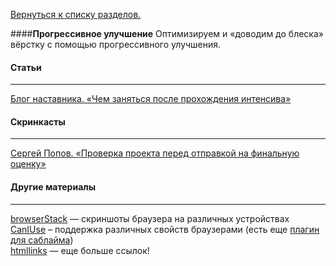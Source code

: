 [Вернуться к списку разделов.](../README.md)

####**Прогрессивное улучшение**
Оптимизируем и «доводим до блеска» вёрстку с помощью прогрессивного улучшения.

#### Статьи
----------

[Блог наставника. «Чем заняться после прохождения интенсива»](../articles/чем-заняться-после-интенсива/article.md)<br>

#### Скринкасты
----------
[Сергей Попов. «Проверка проекта перед отправкой на финальную оценку»](https://youtu.be/1Fs-L46dHpM)<br>

#### Другие материалы
----------
[browserStack](https://www.browserstack.com/screenshots) — скриншоты браузера на различных устройствах<br>
[CanIUse](http://caniuse.com/) – поддержка различных свойств браузерами (есть еще [плагин для саблайма](https://github.com/Azd325/sublime-text-caniuse))<br>
[htmllinks](http://htmllinks.ru/) — еще больше ссылок!
